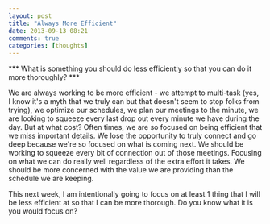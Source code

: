 ```yaml
---
layout: post
title: "Always More Efficient"
date: 2013-09-13 08:21
comments: true
categories: [thoughts]
---
```

*** What is something you should do less efficiently so that you can do it more thoroughly? ***

We are always working to be more efficient - we attempt to multi-task (yes, I know it's a myth that we truly can but
that doesn't seem to stop folks from trying), we optimize our schedules, we plan our meetings to the minute, we are
looking to squeeze every last drop out every minute we have during the day. But at what cost? Often times, we are so
focused on being efficient that we miss important details. We lose the opportunity to truly connect and go deep
because we're so focused on what is coming next. We should be working to squeeze every bit of connection out of those
meetings. Focusing on what we can do really well regardless of the extra effort it takes. We should be more concerned
with the value we are providing than the schedule we are keeping.

This next week, I am intentionally going to focus on at least 1 thing that I will be less efficient at so that I can
be more thorough. Do you know what it is you would focus on?
